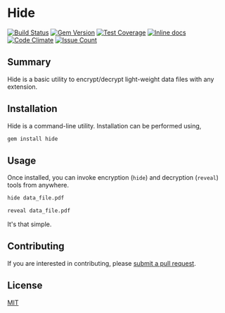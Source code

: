 # Hide

[![Build Status](https://travis-ci.org/atshakil/hide.svg?branch=master)](https://travis-ci.org/atshakil/hide)
[![Gem Version](https://badge.fury.io/rb/hide.svg)](https://badge.fury.io/rb/hide)
[![Test Coverage](https://codeclimate.com/github/atshakil/hide/badges/coverage.svg)](https://codeclimate.com/github/atshakil/hide/coverage)
[![Inline docs](http://inch-ci.org/github/atshakil/hide.svg?branch=master)](http://inch-ci.org/github/atshakil/hide)
[![Code Climate](https://codeclimate.com/github/atshakil/hide/badges/gpa.svg)](https://codeclimate.com/github/atshakil/hide)
[![Issue Count](https://codeclimate.com/github/atshakil/hide/badges/issue_count.svg)](https://codeclimate.com/github/atshakil/hide)

## Summary

Hide is a basic utility to encrypt/decrypt light-weight data files
with any extension.

## Installation

Hide is a command-line utility. Installation can be performed using,

```sh
gem install hide
```

## Usage

Once installed, you can invoke encryption (`hide`) and decryption
(`reveal`) tools from anywhere.

```sh
hide data_file.pdf
```

```sh
reveal data_file.pdf
```

It's that simple.

## Contributing

If you are interested in contributing, please [submit a pull request](https://help.github.com/articles/about-pull-requests/).

## License

[MIT](http://opensource.org/licenses/MIT)
